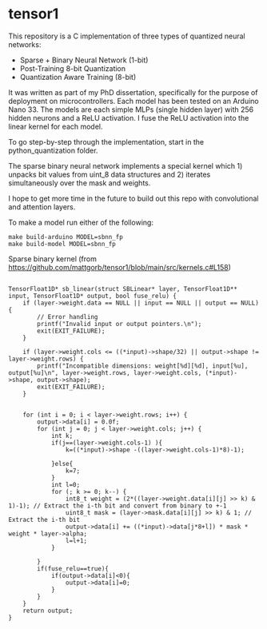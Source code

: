# tensor1

This repository is a C implementation of three types of quantized neural networks: 
- Sparse + Binary Neural Network (1-bit)
- Post-Training 8-bit Quantization
- Quantization Aware Training (8-bit)

It was written as part of my PhD dissertation, specifically for the purpose of deployment on microcontrollers.  Each model has been tested on an Arduino Nano 33.  The models are each simple MLPs (single hidden layer) with 256 hidden neurons and a ReLU activation.  I fuse the ReLU activation into the linear kernel for each model.  

To go step-by-step through the implementation, start in the python_quantization folder.  

The sparse binary neural network implements a special kernel which 1) unpacks bit values from uint_8 data structures and 2) iterates simultaneously over the mask and weights.  


I hope to get more time in the future to build out this repo with convolutional and attention layers. 

To make a model run either of the following: 
```
make build-arduino MODEL=sbnn_fp
make build-model MODEL=sbnn_fp
```


Sparse binary kernel (from https://github.com/mattgorb/tensor1/blob/main/src/kernels.c#L158)

```

TensorFloat1D* sb_linear(struct SBLinear* layer, TensorFloat1D** input, TensorFloat1D* output, bool fuse_relu) {
    if (layer->weight.data == NULL || input == NULL || output == NULL) {
        // Error handling
        printf("Invalid input or output pointers.\n");
        exit(EXIT_FAILURE);
    }

    if (layer->weight.cols <= ((*input)->shape/32) || output->shape != layer->weight.rows) {
        printf("Incompatible dimensions: weight[%d][%d], input[%u], output[%u]\n", layer->weight.rows, layer->weight.cols, (*input)->shape, output->shape);
        exit(EXIT_FAILURE);
    }


    for (int i = 0; i < layer->weight.rows; i++) {
        output->data[i] = 0.0f;
        for (int j = 0; j < layer->weight.cols; j++) {
            int k;
            if(j==(layer->weight.cols-1) ){
                k=((*input)->shape -((layer->weight.cols-1)*8)-1);
                
            }else{
                k=7;
            }
            int l=0;
            for (; k >= 0; k--) {
                int8_t weight = (2*((layer->weight.data[i][j] >> k) & 1)-1); // Extract the i-th bit and convert from binary to +-1
                uint8_t mask = (layer->mask.data[i][j] >> k) & 1; // Extract the i-th bit
                output->data[i] += ((*input)->data[j*8+l]) * mask * weight * layer->alpha;
                l=l+1;
            }

        }
        if(fuse_relu==true){
            if(output->data[i]<0){
                output->data[i]=0;
            }
        }
    }
    return output;
}
```
